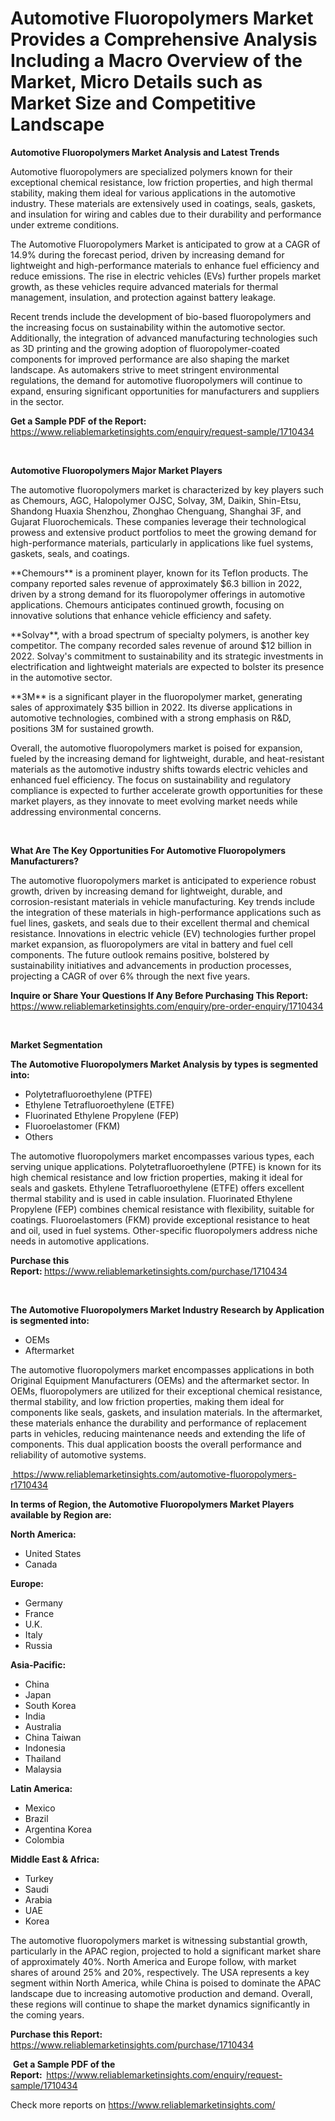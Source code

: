 <p><h1>Automotive Fluoropolymers Market Provides a Comprehensive Analysis Including a Macro Overview of the Market, Micro Details such as Market Size and Competitive Landscape</h1></p><p><strong>Automotive Fluoropolymers Market Analysis and Latest Trends</strong></p>
<p><p>Automotive fluoropolymers are specialized polymers known for their exceptional chemical resistance, low friction properties, and high thermal stability, making them ideal for various applications in the automotive industry. These materials are extensively used in coatings, seals, gaskets, and insulation for wiring and cables due to their durability and performance under extreme conditions. </p><p>The Automotive Fluoropolymers Market is anticipated to grow at a CAGR of 14.9% during the forecast period, driven by increasing demand for lightweight and high-performance materials to enhance fuel efficiency and reduce emissions. The rise in electric vehicles (EVs) further propels market growth, as these vehicles require advanced materials for thermal management, insulation, and protection against battery leakage. </p><p>Recent trends include the development of bio-based fluoropolymers and the increasing focus on sustainability within the automotive sector. Additionally, the integration of advanced manufacturing technologies such as 3D printing and the growing adoption of fluoropolymer-coated components for improved performance are also shaping the market landscape. As automakers strive to meet stringent environmental regulations, the demand for automotive fluoropolymers will continue to expand, ensuring significant opportunities for manufacturers and suppliers in the sector.</p></p>
<p><strong>Get a Sample PDF of the Report:&nbsp;</strong> <a href="https://www.reliablemarketinsights.com/enquiry/request-sample/1710434?utm_campaign=3011&utm_medium=2&utm_source=Github&utm_content=ia&utm_term=27032025&utm_id=automotive-fluoropolymers">https://www.reliablemarketinsights.com/enquiry/request-sample/1710434</a></p>
<p>&nbsp;</p>
<p><strong>Automotive Fluoropolymers Major Market Players</strong></p>
<p><p>The automotive fluoropolymers market is characterized by key players such as Chemours, AGC, Halopolymer OJSC, Solvay, 3M, Daikin, Shin-Etsu, Shandong Huaxia Shenzhou, Zhonghao Chenguang, Shanghai 3F, and Gujarat Fluorochemicals. These companies leverage their technological prowess and extensive product portfolios to meet the growing demand for high-performance materials, particularly in applications like fuel systems, gaskets, seals, and coatings.</p><p>**Chemours** is a prominent player, known for its Teflon products. The company reported sales revenue of approximately $6.3 billion in 2022, driven by a strong demand for its fluoropolymer offerings in automotive applications. Chemours anticipates continued growth, focusing on innovative solutions that enhance vehicle efficiency and safety.</p><p>**Solvay**, with a broad spectrum of specialty polymers, is another key competitor. The company recorded sales revenue of around $12 billion in 2022. Solvay's commitment to sustainability and its strategic investments in electrification and lightweight materials are expected to bolster its presence in the automotive sector.</p><p>**3M** is a significant player in the fluoropolymer market, generating sales of approximately $35 billion in 2022. Its diverse applications in automotive technologies, combined with a strong emphasis on R&D, positions 3M for sustained growth.</p><p>Overall, the automotive fluoropolymers market is poised for expansion, fueled by the increasing demand for lightweight, durable, and heat-resistant materials as the automotive industry shifts towards electric vehicles and enhanced fuel efficiency. The focus on sustainability and regulatory compliance is expected to further accelerate growth opportunities for these market players, as they innovate to meet evolving market needs while addressing environmental concerns.</p></p>
<p>&nbsp;</p>
<p><strong>What Are The Key Opportunities For Automotive Fluoropolymers Manufacturers?</strong></p>
<p><p>The automotive fluoropolymers market is anticipated to experience robust growth, driven by increasing demand for lightweight, durable, and corrosion-resistant materials in vehicle manufacturing. Key trends include the integration of these materials in high-performance applications such as fuel lines, gaskets, and seals due to their excellent thermal and chemical resistance. Innovations in electric vehicle (EV) technologies further propel market expansion, as fluoropolymers are vital in battery and fuel cell components. The future outlook remains positive, bolstered by sustainability initiatives and advancements in production processes, projecting a CAGR of over 6% through the next five years.</p></p>
<p><strong>Inquire or Share Your Questions If Any Before Purchasing This Report:</strong> <a href="https://www.reliablemarketinsights.com/enquiry/pre-order-enquiry/1710434?utm_campaign=3011&utm_medium=2&utm_source=Github&utm_content=ia&utm_term=27032025&utm_id=automotive-fluoropolymers">https://www.reliablemarketinsights.com/enquiry/pre-order-enquiry/1710434</a></p>
<p>&nbsp;</p>
<p><strong>Market Segmentation</strong></p>
<p><strong>The Automotive Fluoropolymers Market Analysis by types is segmented into:</strong></p>
<p><ul><li>Polytetrafluoroethylene (PTFE)</li><li>Ethylene Tetrafluoroethylene (ETFE)</li><li>Fluorinated Ethylene Propylene (FEP)</li><li>Fluoroelastomer (FKM)</li><li>Others</li></ul></p>
<p><p>The automotive fluoropolymers market encompasses various types, each serving unique applications. Polytetrafluoroethylene (PTFE) is known for its high chemical resistance and low friction properties, making it ideal for seals and gaskets. Ethylene Tetrafluoroethylene (ETFE) offers excellent thermal stability and is used in cable insulation. Fluorinated Ethylene Propylene (FEP) combines chemical resistance with flexibility, suitable for coatings. Fluoroelastomers (FKM) provide exceptional resistance to heat and oil, used in fuel systems. Other-specific fluoropolymers address niche needs in automotive applications.</p></p>
<p><strong>Purchase this Report:&nbsp;</strong><a href="https://www.reliablemarketinsights.com/purchase/1710434?utm_campaign=3011&utm_medium=2&utm_source=Github&utm_content=ia&utm_term=27032025&utm_id=automotive-fluoropolymers">https://www.reliablemarketinsights.com/purchase/1710434</a></p>
<p>&nbsp;</p>
<p><strong>The Automotive Fluoropolymers Market Industry Research by Application is segmented into:</strong></p>
<p><ul><li>OEMs</li><li>Aftermarket</li></ul></p>
<p><p>The automotive fluoropolymers market encompasses applications in both Original Equipment Manufacturers (OEMs) and the aftermarket sector. In OEMs, fluoropolymers are utilized for their exceptional chemical resistance, thermal stability, and low friction properties, making them ideal for components like seals, gaskets, and insulation materials. In the aftermarket, these materials enhance the durability and performance of replacement parts in vehicles, reducing maintenance needs and extending the life of components. This dual application boosts the overall performance and reliability of automotive systems.</p></p>
<p><a href="https://www.reliablemarketinsights.com/automotive-fluoropolymers-r1710434?utm_campaign=3011&utm_medium=2&utm_source=Github&utm_content=ia&utm_term=27032025&utm_id=automotive-fluoropolymers">&nbsp;https://www.reliablemarketinsights.com/automotive-fluoropolymers-r1710434</a></p>
<p><strong>In terms of Region, the Automotive Fluoropolymers Market Players available by Region are:</strong></p>
<p>
    <p> <strong> North America: </strong>
        <ul>
            <li>United States</li>
            <li>Canada</li>
        </ul>
        </p> 
    <p> <strong> Europe: </strong>
        <ul>
            <li>Germany</li>
            <li>France</li>
            <li>U.K.</li>
            <li>Italy</li>
            <li>Russia</li>
        </ul>
        </p> 
    <p> <strong> Asia-Pacific: </strong>
        <ul>
            <li>China</li>
            <li>Japan</li>
            <li>South Korea</li>
            <li>India</li>
            <li>Australia</li>
            <li>China Taiwan</li>
            <li>Indonesia</li>
            <li>Thailand</li>
            <li>Malaysia</li>
        </ul>
        </p> 
    <p> <strong> Latin America: </strong>
        <ul>
            <li>Mexico</li>
            <li>Brazil</li>
            <li>Argentina Korea</li>
            <li>Colombia</li>
        </ul>
        </p> 
    <p> <strong> Middle East & Africa: </strong>
        <ul>
            <li>Turkey</li>
            <li>Saudi</li>
            <li>Arabia</li>
            <li>UAE</li>
            <li>Korea</li>
        </ul>
    </p>
    </p>
<p><p>The automotive fluoropolymers market is witnessing substantial growth, particularly in the APAC region, projected to hold a significant market share of approximately 40%. North America and Europe follow, with market shares of around 25% and 20%, respectively. The USA represents a key segment within North America, while China is poised to dominate the APAC landscape due to increasing automotive production and demand. Overall, these regions will continue to shape the market dynamics significantly in the coming years.</p></p>
<p><strong>Purchase this Report: </strong><a href="https://www.reliablemarketinsights.com/purchase/1710434?utm_campaign=3011&utm_medium=2&utm_source=Github&utm_content=ia&utm_term=27032025&utm_id=automotive-fluoropolymers">https://www.reliablemarketinsights.com/purchase/1710434</a></p>
<p>&nbsp;<strong>Get a Sample PDF of the Report:&nbsp;&nbsp;</strong><a href="https://www.reliablemarketinsights.com/enquiry/request-sample/1710434?utm_campaign=3011&utm_medium=2&utm_source=Github&utm_content=ia&utm_term=27032025&utm_id=automotive-fluoropolymers">https://www.reliablemarketinsights.com/enquiry/request-sample/1710434</a></p>
<p><strong></strong></p>
<p>Check more reports on <a href="https://www.reliablemarketinsights.com/?utm_campaign=3011&utm_medium=2&utm_source=Github&utm_content=ia&utm_term=27032025&utm_id=automotive-fluoropolymers">https://www.reliablemarketinsights.com/</a></p>